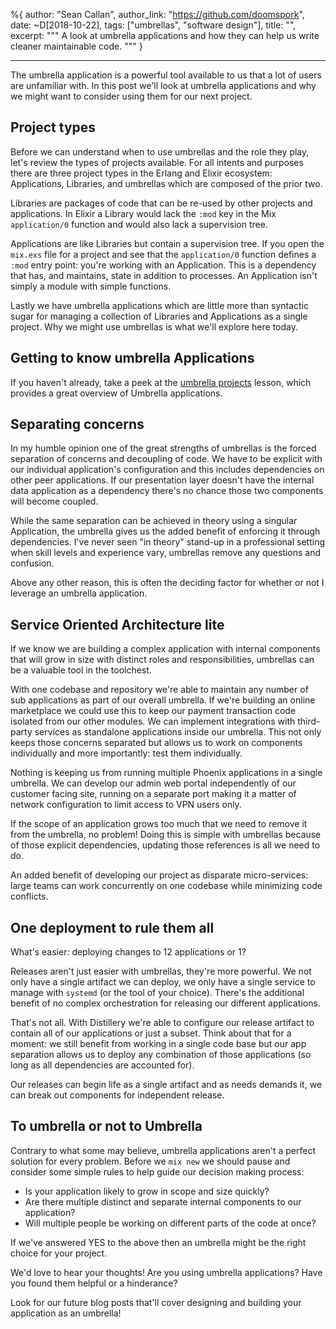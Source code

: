 %{
  author: "Sean Callan",
  author_link: "https://github.com/doomspork",
  date: ~D[2018-10-22],
  tags: ["umbrellas", "software design"],
  title: "",
  excerpt: """
  A look at umbrella applications and how they can help us write cleaner maintainable code.
  """
}

---

The umbrella application is a powerful tool available to us that a lot of users are unfamiliar with.
In this post we'll look at umbrella applications and why we might want to consider using them for our next project.

## Project types

Before we can understand when to use umbrellas and the role they play, let's review the types of projects available.
For all intents and purposes there are three project types in the Erlang and Elixir ecosystem: Applications, Libraries, and umbrellas which are composed of the prior two.

Libraries are packages of code that can be re-used by other projects and applications.
In Elixir a Library would lack the `:mod` key in the Mix `application/0` function and would also lack a supervision tree.

Applications are like Libraries but contain a supervision tree.
If you open the `mix.exs` file for a project and see that the `application/0` function defines a `:mod` entry point: you're working with an Application.
This is a dependency that has, and maintains, state in addition to processes.
An Application isn't simply a module with simple functions.

Lastly we have umbrella applications which are little more than syntactic sugar for managing a collection of Libraries and Applications as a single project.
Why we might use umbrellas is what we'll explore here today.

## Getting to know umbrella Applications

If you haven't already, take a peek at the [umbrella projects](/en/lessons/advanced/umbrella-projects/) lesson, which provides a great overview of Umbrella applications.

## Separating concerns

In my humble opinion one of the great strengths of umbrellas is the forced separation of concerns and decoupling of code.
We have to be explicit with our individual application's configuration and this includes dependencies on other peer applications.
If our presentation layer doesn't have the internal data application as a dependency there's no chance those two components will become coupled.

While the same separation can be achieved in theory using a singular Application, the umbrella gives us the added benefit of enforcing it through dependencies.
I've never seen "in theory" stand-up in a professional setting when skill levels and experience vary, umbrellas remove any questions and confusion.

Above any other reason, this is often the deciding factor for whether or not I leverage an umbrella application.

## Service Oriented Architecture lite

If we know we are building a complex application with internal components that will grow in size with distinct roles and responsibilities, umbrellas can be a valuable tool in the toolchest.

With one codebase and repository we're able to maintain any number of sub applications as part of our overall umbrella.
If we're building an online marketplace we could use this to keep our payment transaction code isolated from our other modules.
We can implement integrations with third-party services as standalone applications inside our umbrella.
This not only keeps those concerns separated but allows us to work on components individually and more importantly: test them individually.

Nothing is keeping us from running multiple Phoenix applications in a single umbrella.
We can develop our admin web portal independently of our customer facing site, running on a separate port making it a matter of network configuration to limit access to VPN users only.

If the scope of an application grows too much that we need to remove it from the umbrella, no problem!
Doing this is simple with umbrellas because of those explicit dependencies, updating those references is all we need to do.

An added benefit of developing our project as disparate micro-services: large teams can work concurrently on one codebase while minimizing code conflicts.

## One deployment to rule them all

What's easier: deploying changes to 12 applications or 1?

Releases aren't just easier with umbrellas, they're more powerful.
We not only have a single artifact we can deploy, we only have a single service to manage with `systemd` (or the tool of your choice).
There's the additional benefit of no complex orchestration for releasing our different applications.

That's not all.  With Distillery we're able to configure our release artifact to contain all of our applications or just a subset.
Think about that for a moment: we still benefit from working in a single code base but our app separation allows us to deploy any combination of those applications (so long as all dependencies are accounted for).

Our releases can begin life as a single artifact and as needs demands it, we can break out components for independent release.

## To umbrella or not to Umbrella

Contrary to what some may believe, umbrella applications aren't a perfect solution for every problem.
Before we `mix new` we should pause and consider some simple rules to help guide our decision making process:

- Is your application likely to grow in scope and size quickly?
- Are there multiple distinct and separate internal components to our application?
- Will multiple people be working on different parts of the code at once?

If we've answered YES to the above then an umbrella might be the right choice for your project.

We'd love to hear your thoughts!
Are you using umbrella applications?
Have you found them helpful or a hinderance?

Look for our future blog posts that'll cover designing and building your application as an umbrella!
